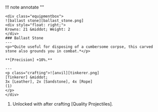 !!! note annotate ""

    <div class="equipmentbox">
    ![ballast stone][ballast_stone.png]
    <div style="float: right;">
    Krowns: 21 &middot; Weight: 2
    </div>
    ### Ballast Stone
    ---
    <p>*Quite useful for disposing of a cumbersome corpse, this carved stone also grounds you in combat.*</p>

    **[Precision] +10%.**

    ---
    <p class="crafting">![anvil][tinkerer.png] 
    [Tinkerer] &middot; 
    3x [Leather], 2x [Sandstone], 4x [Rope]
    (1)
    </p>
    </div>
1. Unlocked with after crafting [Quality Projectiles].